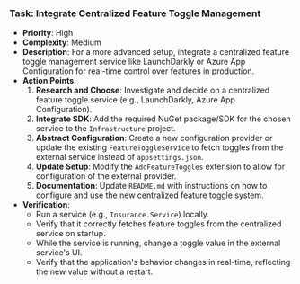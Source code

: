 ### Task: Integrate Centralized Feature Toggle Management

-   **Priority**: High
-   **Complexity**: Medium
-   **Description**: For a more advanced setup, integrate a centralized feature toggle management service like LaunchDarkly or Azure App Configuration for real-time control over features in production.
-   **Action Points**:
    1.  **Research and Choose**: Investigate and decide on a centralized feature toggle service (e.g., LaunchDarkly, Azure App Configuration).
    2.  **Integrate SDK**: Add the required NuGet package/SDK for the chosen service to the `Infrastructure` project.
    3.  **Abstract Configuration**: Create a new configuration provider or update the existing `FeatureToggleService` to fetch toggles from the external service instead of `appsettings.json`.
    4.  **Update Setup**: Modify the `AddFeatureToggles` extension to allow for configuration of the external provider.
    5.  **Documentation**: Update `README.md` with instructions on how to configure and use the new centralized feature toggle system.
-   **Verification**:
    -   Run a service (e.g., `Insurance.Service`) locally.
    -   Verify that it correctly fetches feature toggles from the centralized service on startup.
    -   While the service is running, change a toggle value in the external service's UI.
    -   Verify that the application's behavior changes in real-time, reflecting the new value without a restart.
